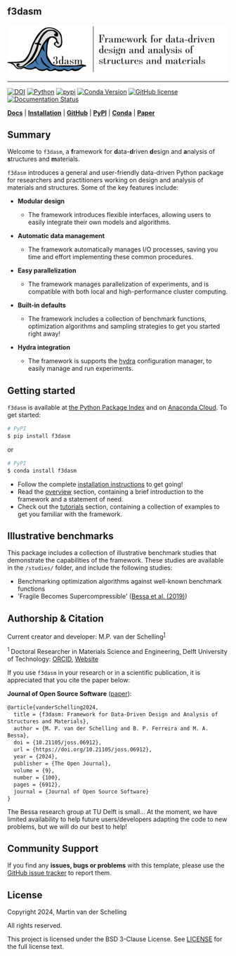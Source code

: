 f3dasm
------

<div align="center"><img src="https://raw.githubusercontent.com/bessagroup/f3dasm/main/logo.png" width="800"/></div>

***

[![DOI](https://joss.theoj.org/papers/b0a25f75a32ae95a0a75bf3118952a5d/status.svg)](https://joss.theoj.org/papers/b0a25f75a32ae95a0a75bf3118952a5d)
[![Python](https://img.shields.io/pypi/pyversions/f3dasm)](https://www.python.org)
[![pypi](https://img.shields.io/pypi/v/f3dasm.svg)](https://pypi.org/project/f3dasm/)
[![Conda Version](https://img.shields.io/conda/vn/conda-forge/f3dasm.svg)](https://anaconda.org/conda-forge/f3dasm)
[![GitHub license](https://img.shields.io/badge/license-BSD-blue)](https://github.com/bessagroup/f3dasm)
[![Documentation Status](https://readthedocs.org/projects/f3dasm/badge/?version=latest)](https://f3dasm.readthedocs.io/en/latest/?badge=latest)

[**Docs**](https://f3dasm.readthedocs.io/)
| [**Installation**](https://f3dasm.readthedocs.io/en/latest/rst_doc_files/general/installation.html)
| [**GitHub**](https://github.com/bessagroup/f3dasm)
| [**PyPI**](https://pypi.org/project/f3dasm/)
| [**Conda**](https://anaconda.org/conda-forge/f3dasm)
| [**Paper**](https://doi.org/10.21105/joss.06912)

## Summary

Welcome to `f3dasm`, a **f**ramework for **d**ata-**d**riven **d**esign and **a**nalysis of **s**tructures and **m**aterials.

`f3dasm` introduces a general and user-friendly data-driven Python package for researchers and practitioners working on design and analysis of materials and structures. Some of the key features include:

-  **Modular design** 
    - The framework introduces flexible interfaces, allowing users to easily integrate their own models and algorithms.

- **Automatic data management**
    -  The framework automatically manages I/O processes, saving you time and effort implementing these common procedures.

- **Easy parallelization**
    - The framework manages parallelization of experiments, and is compatible with both local and high-performance cluster computing.

- **Built-in defaults**
    - The framework includes a collection of benchmark functions, optimization algorithms and sampling strategies to get you started right away!

- **Hydra integration**
    - The framework is supports the [hydra](https://hydra.cc/) configuration manager, to easily manage and run experiments.


## Getting started

`f3dasm` is available at [the Python Package Index]() and on [Anaconda Cloud](https://anaconda.org/conda-forge/f3dasm). To get started:

```bash
# PyPI
$ pip install f3dasm
```

or

```bash
# PyPI
$ conda install f3dasm
```

* Follow the complete [installation instructions](https://f3dasm.readthedocs.io/en/latest/rst_doc_files/general/installation.html) to get going!
* Read the [overview](https://f3dasm.readthedocs.io/en/latest/rst_doc_files/general/installation.html) section, containing a brief introduction to the framework and a statement of need.
* Check out the [tutorials](https://f3dasm.readthedocs.io/en/latest/auto_examples/index.html) section, containing a collection of examples to get you familiar with the framework.

## Illustrative benchmarks

This package includes a collection of illustrative benchmark studies that demonstrate the capabilities of the framework. These studies are available in the `/studies/` folder, and include the following studies:

- Benchmarking optimization algorithms against well-known benchmark functions
- 'Fragile Becomes Supercompressible' ([Bessa et al. (2019)](https://onlinelibrary.wiley.com/doi/full/10.1002/adma.201904845))

## Authorship & Citation

Current creator and developer: M.P. van der Schelling<sup>[1](#f1)</sup>

<sup id="f1"> 1 </sup>Doctoral Researcher in Materials Science and Engineering, Delft University of Technology: [ORCID](https://orcid.org/0000-0003-3602-0452), [Website](https://github.com/mpvanderschelling/)

If you use `f3dasm` in your research or in a scientific publication, it is appreciated that you cite the paper below:

**Journal of Open Source Software** ([paper](https://doi.org/10.21105/joss.06912)):
```
@article{vanderSchelling2024,
  title = {f3dasm: Framework for Data-Driven Design and Analysis of Structures and Materials},
  author = {M. P. van der Schelling and B. P. Ferreira and M. A. Bessa},
  doi = {10.21105/joss.06912},
  url = {https://doi.org/10.21105/joss.06912},
  year = {2024},
  publisher = {The Open Journal},
  volume = {9},
  number = {100},
  pages = {6912},
  journal = {Journal of Open Source Software}
}
```

The Bessa research group at TU Delft is small... At the moment, we have limited availability to help future users/developers adapting the code to new problems, but we will do our best to help!

## Community Support

If you find any **issues, bugs or problems** with this template, please use the [GitHub issue tracker](https://github.com/bessagroup/f3dasm/issues) to report them.

## License

Copyright 2024, Martin van der Schelling

All rights reserved.

This project is licensed under the BSD 3-Clause License. See [LICENSE](https://github.com/bessagroup/f3dasm/blob/main/LICENSE) for the full license text.
